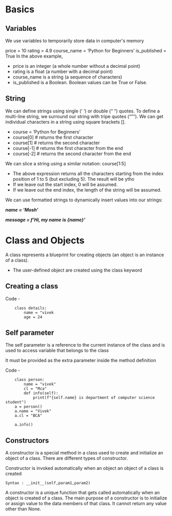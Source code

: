 # Basics

Variables
-

We use variables to temporarily store data in computer's memory

price = 10
rating = 4.9
course_name = ‘Python for Beginners’
is_published = True
In the above example,
- price is an integer (a whole number without a decimal point)
- rating is a float (a number with a decimal point)
- course_name is a string (a sequence of characters)
- is_published is a Boolean. Boolean values can be True or False. 


String
-

We can define strings using single (‘ ‘) or double (“ “) quotes.
To define a multi-line string, we surround our string with tripe quotes (“””).
We can get individual characters in a string using square brackets [].
- course = ‘Python for Beginners’
- course[0] # returns the first character
- course[1] # returns the second character
- course[-1] # returns the first character from the end
- course[-2] # returns the second character from the end

We can slice a string using a similar notation:
course[1:5]
- The above expression returns all the characters starting from the index position of 1
to 5 (but excluding 5). The result will be ytho
- If we leave out the start index, 0 will be assumed.
- If we leave out the end index, the length of the string will be assumed. 


We can use formatted strings to dynamically insert values into our strings:

***name = ‘Mosh’***

***message = f’Hi, my name is {name}’***



# Class and Objects
A class represents a blueprint for creating objects (an object is an instance of a class).

- The user-defined object are created using the class keyword

Creating a class
-

Code - 

        class details:
            name = "vivek
            age = 24


Self parameter
-

The self parameter is a reference to the current instance of the class and is used to access variable that belongs to the class

It must be provided as the extra parameter inside the method definition

Code -

        class person:
            name = "vivek"
            cl = "Mca"
            def info(self):
                print(f"{self.name} is department of computer science student")
        a = person()
        a.name = "Vivek"
        a.cl = "BCA"

        a.info()

Constructors
-

A constructor is a special method in a class used to create and initialize an object of a class. There are different types of constructor. 

Constructor is invoked automatically when an object an object of a class is created

    Syntax : __init__(self,param1,param2)

A constructor is a unique function that gets called automatically when an object is created of a class. The main purpose of a constructor is to initialize or assign value to the data members of that class. It cannot return any value other than None.